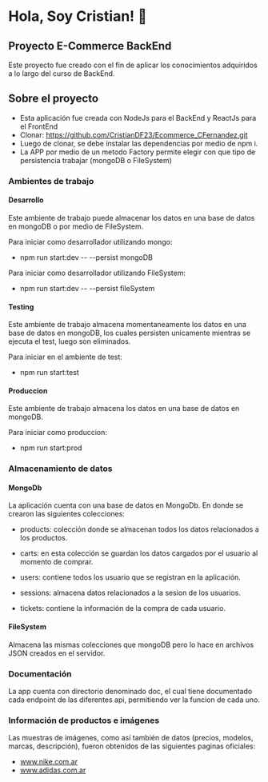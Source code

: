 # Hola, Soy Cristian! 👋

## Proyecto E-Commerce BackEnd

Este proyecto fue creado con el fin de aplicar los conocimientos adquiridos a lo largo del curso de BackEnd.


## Sobre el proyecto

- Esta aplicación fue creada con NodeJs para el BackEnd y ReactJs para el FrontEnd
- Clonar: https://github.com/CristianDF23/Ecommerce_CFernandez.git
- Luego de clonar, se debe instalar las dependencias por medio de npm i.
- La APP por medio de un metodo Factory permite elegir con que tipo de persistencia trabajar (mongoDB o FileSystem)

### Ambientes de trabajo

#### Desarrollo

Este ambiente de trabajo puede almacenar los datos en una base de datos en mongoDB o por medio de FileSystem.

Para iniciar como desarrollador utilizando mongo:

- npm run start:dev -- --persist mongoDB

Para iniciar como desarrollador utilizando FileSystem:

- npm run start:dev -- --persist fileSystem

#### Testing

Este ambiente de trabajo almacena momentaneamente los datos en una base de datos en mongoDB, los cuales persisten unicamente mientras se ejecuta el test, luego son eliminados.

Para iniciar en el ambiente de test:

- npm run start:test

#### Produccion

Este ambiente de trabajo almacena los datos en una base de datos en mongoDB.

Para iniciar como produccion:

- npm run start:prod

### Almacenamiento de datos

#### MongoDb

La aplicación cuenta con una base de datos en MongoDb. En donde se crearon las siguientes colecciones:

- products: colección donde se almacenan todos los datos relacionados a los productos.

- carts: en esta colección se guardan los datos cargados por el usuario al momento de comprar.

- users: contiene todos los usuario que se registran en la aplicación.

- sessions: almacena datos relacionados a la sesion de los usuarios.

- tickets: contiene la información de la compra de cada usuario.

#### FileSystem

Almacena las mismas colecciones que mongoDB pero lo hace en archivos JSON creados en el servidor.

### Documentación

La app cuenta con directorio denominado doc, el cual tiene documentado cada endpoint de las diferentes api, permitiendo ver la funcion de cada uno.

### Información de productos e imágenes

Las muestras de imágenes, como así también de datos (precios, modelos, marcas, descripción), fueron obtenidos de las siguientes paginas oficiales:

- www.nike.com.ar
- www.adidas.com.ar




